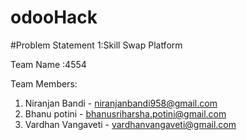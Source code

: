 # odooHack
#Problem Statement 1:Skill Swap Platform

Team Name :4554

Team Members:
1) Niranjan Bandi - niranjanbandi958@gmail.com
2) Bhanu potini - bhanusriharsha.potini@gmail.com
3) Vardhan Vangaveti - vardhanvangaveti@gmail.com
